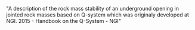 "A description of the rock mass stability of an underground opening in jointed rock masses based on Q-system which was originaly developed at NGI. 2015 - Handbook on the Q-System - NGI"
